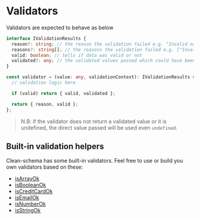 # Validators

Validators are expected to behave as below

```ts
interface IValidationResults {
  reason?: string; // the reason the validation failed e.g. "Invalid name"
  reasons?: string[]; // the reasons the validation failed e.g. ["Invalid name", "Special characters are not allowed"] or ["Invalid name"]
  valid: boolean; // tells if data was valid or not
  validated?: any; // the validated values passed which could have been formated in the custom validator (i.e made ready for the db)
}

const validator = (value: any, validationContext): IValidationResults => {
  // validation logic here

  if (valid) return { valid, validated };

  return { reason, valid };
};
```

> N.B: if the validator does not return a validated value or it is undefined, the direct value passed will be used even `undefined`.

## Built-in validation helpers

Clean-schema has some built-in validators. Feel free to use or build you own validators based on these:

- [isArrayOk](./isArrayOk.md)
- [isBooleanOk](../../v1.4.6/validate/isBooleanOk.md)
- [isCreditCardOk](../../v1.4.6/validate/isCreditCardOk.md)
- [isEmailOk](../../v1.4.6/validate/isEmailOk.md)
- [isNumberOk](../../v1.4.6/validate/isNumberOk.md)
- [isStringOk](../../v1.4.6/validate/isStringOk.md)
